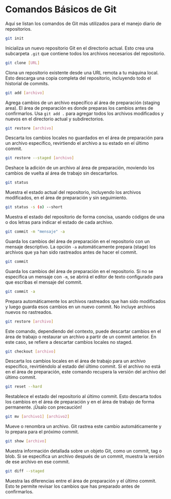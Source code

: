 # Comandos Básicos de Git

Aquí se listan los comandos de Git más utilizados para el manejo diario de repositorios.

```bash
git init
```
Inicializa un nuevo repositorio Git en el directorio actual. Esto crea una subcarpeta `.git` que contiene todos los archivos necesarios del repositorio.

```bash
git clone [URL]
```
Clona un repositorio existente desde una URL remota a tu máquina local. Esto descarga una copia completa del repositorio, incluyendo todo el historial de commits.

```bash
git add [archivo]
```
Agrega cambios de un archivo específico al área de preparación (staging area). El área de preparación es donde preparas los cambios antes de confirmarlos. Usa `git add .` para agregar todos los archivos modificados y nuevos en el directorio actual y subdirectorios.

```bash
git restore [archivo]
```
Descarta los cambios locales no guardados en el área de preparación para un archivo específico, revirtiendo el archivo a su estado en el último commit.

```bash
git restore --staged [archivo]
```
Deshace la adición de un archivo al área de preparación, moviendo los cambios de vuelta al área de trabajo sin descartarlos.

```bash
git status
```
Muestra el estado actual del repositorio, incluyendo los archivos modificados, en el área de preparación y sin seguimiento.

```bash
git status -s (o) --short
```
Muestra el estado del repositorio de forma concisa, usando códigos de una o dos letras para indicar el estado de cada archivo.

```bash
git commit -m "mensaje" -a
```
Guarda los cambios del área de preparación en el repositorio con un mensaje descriptivo. La opción `-a` automáticamente prepara (stage) los archivos que ya han sido rastreados antes de hacer el commit.

```bash
git commit
```
Guarda los cambios del área de preparación en el repositorio. Si no se especifica un mensaje con `-m`, se abrirá el editor de texto configurado para que escribas el mensaje del commit.

```bash
git commit -a
```
Prepara automáticamente los archivos rastreados que han sido modificados y luego guarda esos cambios en un nuevo commit. No incluye archivos nuevos no rastreados.

```bash
git restore [archivo]
```
Este comando, dependiendo del contexto, puede descartar cambios en el área de trabajo o restaurar un archivo a partir de un commit anterior. En este caso, se refiere a descartar cambios locales no staged.

```bash
git checkout [archivo]
```
Descarta los cambios locales en el área de trabajo para un archivo específico, revirtiéndolo al estado del último commit. Si el archivo no está en el área de preparación, este comando recupera la versión del archivo del último commit.

```bash
git reset --hard
```
Restablece el estado del repositorio al último commit. Esto descarta todos los cambios en el área de preparación y en el área de trabajo de forma permanente. ¡Úsalo con precaución!

```bash
git mv [archivo1] [archivo2]
```
Mueve o renombra un archivo. Git rastrea este cambio automáticamente y lo prepara para el próximo commit.

```bash
git show [archivo]
```
Muestra información detallada sobre un objeto Git, como un commit, tag o blob. Si se especifica un archivo después de un commit, muestra la versión de ese archivo en ese commit.

```bash
git diff --staged
```
Muestra las diferencias entre el área de preparación y el último commit. Esto te permite revisar los cambios que has preparado antes de confirmarlos.
